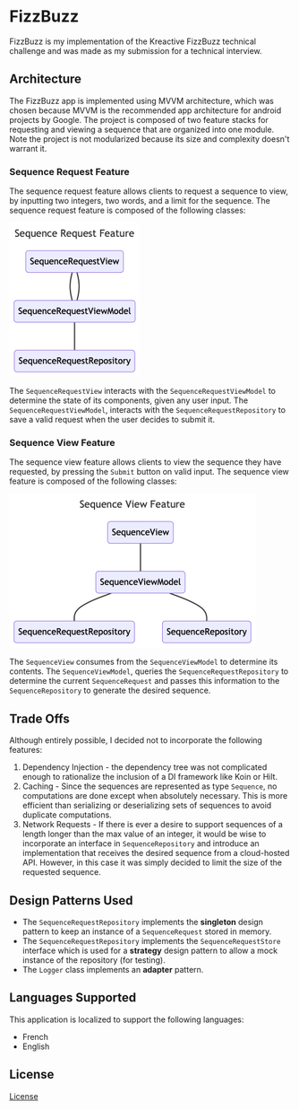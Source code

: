 # FizzBuzz
FizzBuzz is my implementation of the Kreactive FizzBuzz technical challenge and was made as my
submission for a technical interview.

## Architecture
The FizzBuzz app is implemented using MVVM architecture, which was chosen because MVVM is the 
recommended app architecture for android projects by Google. The project is composed of two 
feature stacks for requesting and viewing a sequence that are organized into one module. Note 
the project is not modularized because its size and complexity doesn't warrant it.

### Sequence Request Feature
The sequence request feature allows clients to request a sequence to view, by inputting two 
integers, two words, and a limit for the sequence. The sequence request feature is composed of
the following classes:

!["Sequence Request Diagram"](./readme_resources/flow-sequence-request.png)

The `SequenceRequestView` interacts with the `SequenceRequestViewModel` to determine the state of
its components, given any user input. The `SequenceRequestViewModel`, interacts with the 
`SequenceRequestRepository` to save a valid request when the user decides to submit it.

### Sequence View Feature
The sequence view feature allows clients to view the sequence they have requested, by pressing 
the `Submit` button on valid input. The sequence view feature is composed of the following classes:

!["Sequence View Diagram"](./readme_resources/flow-sequence-view.png)

The `SequenceView` consumes from the `SequenceViewModel` to determine its contents. The
`SequenceViewModel`, queries the `SequenceRequestRepository` to determine the current 
`SequenceRequest` and passes this information to the `SequenceRepository` to generate the desired
sequence.

## Trade Offs
Although entirely possible, I decided not to incorporate the following features:

1. Dependency Injection - the dependency tree was not complicated enough to rationalize the 
inclusion of a DI framework like Koin or Hilt.
2. Caching - Since the sequences are represented as type `Sequence`, no computations are done except 
when absolutely necessary. This is more efficient than serializing or deserializing sets of 
sequences to avoid duplicate computations.
3. Network Requests - If there is ever a desire to support sequences of a length longer than the
max value of an integer, it would be wise to incorporate an interface in `SequenceRepository` and
introduce an implementation that receives the desired sequence from a cloud-hosted API. However,
in this case it was simply decided to limit the size of the requested sequence.

## Design Patterns Used
* The `SequenceRequestRepository` implements the **singleton** design pattern to keep an instance of
a `SequenceRequest` stored in memory.
* The `SequenceRequestRepository` implements the `SequenceRequestStore` interface which is used 
for a **strategy** design pattern to allow a mock instance of the repository (for testing).
* The `Logger` class implements an **adapter** pattern.

## Languages Supported
This application is localized to support the following languages:
* French
* English

## License
[License](./LICENSE)
